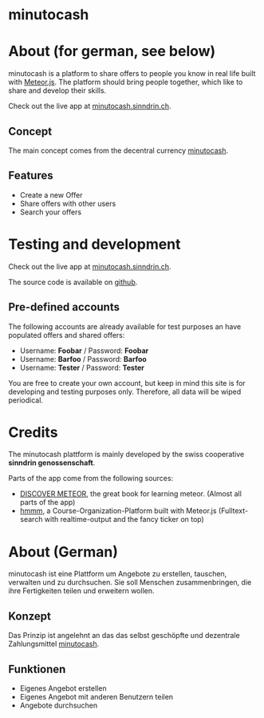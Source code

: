 minutocash
==========

# About (for german, see below)

minutocash is a platform to share offers to people you know in real life built with
[Meteor.js](http://meteor.com/). The platform should
bring people together, which like to share and develop their skills.

Check out the live app at [minutocash.sinndrin.ch](http://minutocash.sinndrin.ch).

## Concept

The main concept comes from the decentral currency [minutocash](http://minutocash.org/).

## Features

* Create a new Offer
* Share offers with other users
* Search your offers

# Testing and development

Check out the live app at [minutocash.sinndrin.ch](http://minutocash.sinndrin.ch).

The source code is available on [github](https://github.com/dandelo/minutocash)</a>.

## Pre-defined accounts

The following accounts are already available for test purposes an have
populated offers and shared offers:

* Username: **Foobar** / Password: **Foobar**
* Username: **Barfoo** / Password: **Barfoo**
* Username: **Tester** / Password: **Tester**

You are free to create your own account, but keep in mind this site is for developing and
testing purposes only. Therefore, all data will be wiped periodical.

# Credits

The minutocash plattform is mainly developed by the swiss cooperative **sinndrin genossenschaft**.

Parts of the app come from the following sources:

* [DISCOVER METEOR](https://www.discovermeteor.com/), the great book for learning meteor. (Almost all parts of the app)
* [hmmm](https://github.com/schuel/hmmm), a Course-Organization-Platform built with Meteor.js (Fulltext-search with realtime-output  and the fancy ticker on top)

# About (German)
minutocash ist eine Plattform um Angebote zu erstellen, tauschen, verwalten und zu durchsuchen.
Sie soll Menschen zusammenbringen, die ihre Fertigkeiten teilen und erweitern wollen.

## Konzept
Das Prinzip ist angelehnt an das das selbst geschöpfte und dezentrale Zahlungsmittel
[minutocash](http://minutocash.org/).

## Funktionen

* Eigenes Angebot erstellen
* Eigenes Angebot mit anderen Benutzern teilen
* Angebote durchsuchen
